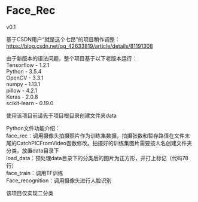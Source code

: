 # Face_Rec
v0.1

基于CSDN用户“就是这个七昂”的项目稍作调整：https://blog.csdn.net/qq_42633819/article/details/81191308

由于新版本的语法问题，整个项目基于以下老版本运行：  
Tensorflow - 1.2.1  
Python - 3.5.4  
OpenCV - 3.3.1  
numpy - 1.13.1  
pillow - 4.2.1  
Keras - 2.0.8  
scikit-learn - 0.19.0

使用该项目前请先于项目根目录创建文件夹data

Python文件功能介绍：  
face_rec：调用摄像头拍摄照片作为训练集数据，拍摄张数和暂存路径在文件末尾的CatchPICFromVideo函数修改。拍摄好的训练集图片需要按人名创建文件夹分类，放置data目录下  
load_data：预处理data目录下的分类后的图片为正方形，并打上标记（代码78行）  
face_train：调用TF训练  
Face_recognition：调用摄像头进行人脸识别

该项目仅实现二分类
